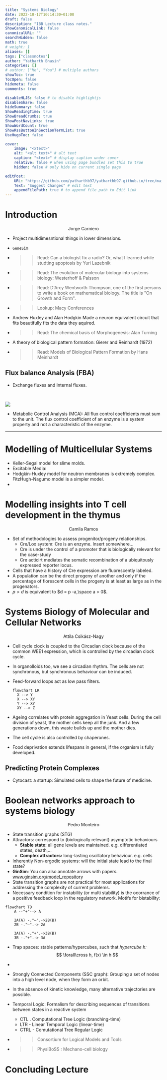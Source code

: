 ```yaml
---
title: "Systems Biology"
date: 2022-10-17T10:14:30+01:00
draft: false
description: "IBB Lecture class notes."
ShowCanonicalLink: false
canonicalURL: ""
searchHidden: false
math: true
# weight: 1
aliases: []
tags: ["classnotes"]
author: "Yatharth Bhasin"
categories: []
# author: ["Me", "You"] # multiple authors
showToc: true
TocOpen: false
hidemeta: false
comments: true

disableHLJS: false # to disable highlightjs
disableShare: false
hideSummary: false
ShowReadingTime: true
ShowBreadCrumbs: true
ShowPostNavLinks: true
ShowWordCount: true
ShowRssButtonInSectionTermList: true
UseHugoToc: false

cover:
    image: "<xtext>"
    alt: "<alt text>" # alt text
    caption: "<text>" # display caption under cover
    relative: false # when using page bundles set this to true
    hidden: false # only hide on current single page

editPost:
    URL: "https://github.com/yatharthb97/yatharthb97.github.io/tree/main/content/"
    Text: "Suggest Changes" # edit text
    appendFilePath: true # to append file path to Edit link
---
```






# Introduction

<center>Jorge Carniero</center>



+ Project multidimesntional things in lower dimensions.

+ `GeneSim`

+ > > Read: Can a biologist fix a radio? Or, what I learned while studting apoptosis by Yuri Lazebnik

+ > > Read: The evolution of molecular biology into systems biology: Westerhoff & Palsson

+ > > Read: D'Arcy Wentworth Thompson, one of the first persons to write a book on mathematical biology. The title is "On Growth and Form".

+ > > Lookup: Macy Conferences

+ Andrew Huxley and Alan Hodgkin Made a neuron equivalent circuit that fits beautifully fits the data they aquired.

+ > > Read: The chemical basis of Morphogenesis: Alan Turning

+ A theory of biological pattern formation: Gierer and Reinhardt (1972)

+ > > Read: Models of Biological Pattern Formation by Hans Meinhardt



## Flux balance Analysis (FBA)

+ Exchange fluxes and Internal fluxes.

​	

![](https://media.springernature.com/full/springer-static/image/chp%3A10.1007%2F978-1-62703-661-0_14/MediaObjects/191625_1_En_14_Fig3_HTML.gif)

+ Metabolic Control Analysis (MCA): All flux control coefficients must sum to the unit. The flux control coefficient of an enzyme is a system property and not a characteristic of the enzyme.

---



# Modelling of Multicellular Systems



+ Keller-Segal model for slime molds.
+ Excitable Media: 
+ Hodgkin-Huxley model for neutron membranes is extremely complex. FitzHugh-Nagumo model is a simpler model.
+ 





# Modelling insights into T cell development in the thymus

<center> Camila Ramos</center>

+ Set of methodologies to assess progenitor/progeny relationships.
  + Cre/Lox system: Cre is an enzyme. Insert somewhere...
  + Cre is under the control of a promoter that is biologically relevant for the case-study
  + Cre acticirt mediates the somatic recombination of a ubiquitously expressed reporter locus.
+ Cells that have a history of Cre expression are fluorescently labeled.
+ A population can be the direct progeny of another and only if the percentage of florescent cells in the progeny is at least as large as in the progenators.
+ $p > d$ is equivalent to $d = p -a,\space a > 0$.



# Systems Biology of Molecular and Cellular Networks

<center>Attila Csikász-Nagy</center>



+ Cell cycle clock is coupled to the Circadian clock because of the common WEE1 expression, which is controlled by the circadian clock cycle.

+ In organolloids too, we see a circadian rhythm. The cells are not synchronous, but synchronous behaviour can be induced.

+ Feed-forward loops act as low pass filters.

  ```mermaid
  flowchart LR
  	X --> Y
  	X --> XY
  	Y --> XY
  	XY --> Z
  
  ```

+ Ageing correlates with protein aggregation in Yeast cells. During the cell division of yeast, the mother cells keep all the junk. And a few generations down, this waste builds up and the mother dies.

+ The cell cycle is also controlled by chaperones.

+ Food deprivation extends lifespans in general, if the organism is fully developed.



## Predicting Protein Complexes

+ Cytocast: a startup: Simulated cells to shape the future of medicine.



# Boolean networks approach to systems biology

<center>Pedro Monteiro</center>

+ State transition graphs (STG)
+ Attractors: correspond to (biologically relevant) asymptotic behaviours
  + **Stable state:** all gene levels are maintained. e.g. differentiated states, death,...
  + **Complex attractors:** long-lasting oscillatory behaviour. e.g. cells
+ Inherently Non-ergodic systems: will the initial state lead to the final state?
+ **GinSim**: You can also annotate arrows with papers. www.ginsim.org/model_repository
+ Stste transition graphs are not practical for most applications for addressing the complexity of current problems.
+ Necessary condition for instability (or multi stability) is the ocorrance of a positive feedback loop in the regulatory network. Motifs for bistability:



```mermaid
flowchart TD
	A --"+"--> A
	
	2A(A) -."—".->2B(B)
	2B -."—".-> 2A
	
	3A(A) -."+".->3B(B)
	3B -."+".-> 3A
```

+ Trap spaces: stable patterns/hypercubes, such that *hypercube h:*
  $$
  \forall\cross h, f(x) \in h
  $$

+ 

+ Strongly Connected Components (SSC graph): Grouping a set of nodes into a high level node, when they form an orbit.

+ In the absence of kinetic knowledge, many alternative trajectories are possible.

+ Temporal Logic: Formalism for describing sequences of transitions between states in a reactive system

  + CTL . Computational Tree Logic (branching-time)
  + LTR - Linear Temporal Logic (linear-time)
  + CTRL - Comutational Tree Regular Logic

+ > > Consortium for Logical Models and Tools

+ > > PhysiBoSS : Mechano-cell biology



# Concluding Lecture

